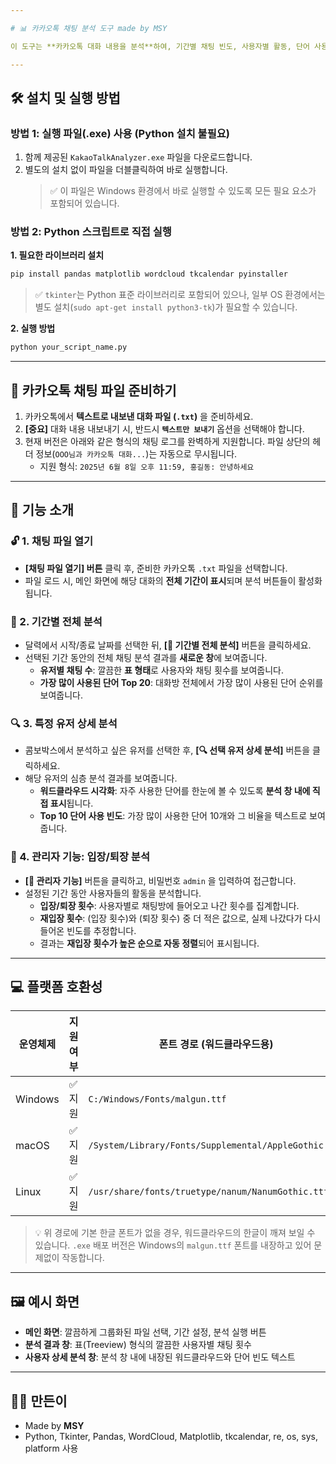 ```yaml
---

# 📊 카카오톡 채팅 분석 도구 made by MSY

이 도구는 **카카오톡 대화 내용을 분석**하여, 기간별 채팅 빈도, 사용자별 활동, 단어 사용 통계(워드클라우드), 그리고 사용자 입장/퇴장 횟수 등을 시각적으로 확인할 수 있도록 도와주는 **Tkinter GUI 애플리케이션**입니다.

---
```


## 🛠️ 설치 및 실행 방법

### 방법 1: 실행 파일(.exe) 사용 (Python 설치 불필요)
1.  함께 제공된 `KakaoTalkAnalyzer.exe` 파일을 다운로드합니다.
2.  별도의 설치 없이 파일을 더블클릭하여 바로 실행합니다.
    > ✅ 이 파일은 Windows 환경에서 바로 실행할 수 있도록 모든 필요 요소가 포함되어 있습니다.

### 방법 2: Python 스크립트로 직접 실행
**1. 필요한 라이브러리 설치**
```bash
pip install pandas matplotlib wordcloud tkcalendar pyinstaller
```
> ✅ `tkinter`는 Python 표준 라이브러리로 포함되어 있으나, 일부 OS 환경에서는 별도 설치(`sudo apt-get install python3-tk`)가 필요할 수 있습니다.

**2. 실행 방법**
```bash
python your_script_name.py
```

---

## 📁 카카오톡 채팅 파일 준비하기

1.  카카오톡에서 **텍스트로 내보낸 대화 파일 (`.txt`)** 을 준비하세요.
2.  **[중요]** 대화 내용 내보내기 시, 반드시 **`텍스트만 보내기`** 옵션을 선택해야 합니다.
3.  현재 버전은 아래와 같은 형식의 채팅 로그를 완벽하게 지원합니다. 파일 상단의 헤더 정보(`OOO님과 카카오톡 대화...`)는 자동으로 무시됩니다.
    -   지원 형식: `2025년 6월 8일 오후 11:59, 홍길동: 안녕하세요`

---

## 📌 기능 소개

### 🔓 1. 채팅 파일 열기
- **[채팅 파일 열기] 버튼** 클릭 후, 준비한 카카오톡 `.txt` 파일을 선택합니다.
- 파일 로드 시, 메인 화면에 해당 대화의 **전체 기간이 표시**되며 분석 버튼들이 활성화됩니다.

### 📅 2. 기간별 전체 분석
- 달력에서 시작/종료 날짜를 선택한 뒤, **[📅 기간별 전체 분석]** 버튼을 클릭하세요.
- 선택된 기간 동안의 전체 채팅 분석 결과를 **새로운 창**에 보여줍니다.
  - **유저별 채팅 수**: 깔끔한 **표 형태**로 사용자와 채팅 횟수를 보여줍니다.
  - **가장 많이 사용된 단어 Top 20**: 대화방 전체에서 가장 많이 사용된 단어 순위를 보여줍니다.

### 🔍 3. 특정 유저 상세 분석
- 콤보박스에서 분석하고 싶은 유저를 선택한 후, **[🔍 선택 유저 상세 분석]** 버튼을 클릭하세요.
- 해당 유저의 심층 분석 결과를 보여줍니다.
  - **워드클라우드 시각화**: 자주 사용한 단어를 한눈에 볼 수 있도록 **분석 창 내에 직접 표시**됩니다.
  - **Top 10 단어 사용 빈도**: 가장 많이 사용한 단어 10개와 그 비율을 텍스트로 보여줍니다.

### 👑 4. 관리자 기능: 입장/퇴장 분석
- **[👑 관리자 기능]** 버튼을 클릭하고, 비밀번호 `admin` 을 입력하여 접근합니다.
- 설정된 기간 동안 사용자들의 활동을 분석합니다.
  - **입장/퇴장 횟수**: 사용자별로 채팅방에 들어오고 나간 횟수를 집계합니다.
  - **재입장 횟수**: (입장 횟수)와 (퇴장 횟수) 중 더 적은 값으로, 실제 나갔다가 다시 들어온 빈도를 추정합니다.
  - 결과는 **재입장 횟수가 높은 순으로 자동 정렬**되어 표시됩니다.

---

## 💻 플랫폼 호환성

| 운영체제 | 지원 여부 | 폰트 경로 (워드클라우드용) |
|----------|-----------|------------|
| Windows  | ✅ 지원   | `C:/Windows/Fonts/malgun.ttf` |
| macOS    | ✅ 지원   | `/System/Library/Fonts/Supplemental/AppleGothic.ttf` |
| Linux    | ✅ 지원   | `/usr/share/fonts/truetype/nanum/NanumGothic.ttf` |

> 💡 위 경로에 기본 한글 폰트가 없을 경우, 워드클라우드의 한글이 깨져 보일 수 있습니다. `.exe` 배포 버전은 Windows의 `malgun.ttf` 폰트를 내장하고 있어 문제없이 작동합니다.

---

## 🖼️ 예시 화면

- **메인 화면**: 깔끔하게 그룹화된 파일 선택, 기간 설정, 분석 실행 버튼
- **분석 결과 창**: 표(Treeview) 형식의 깔끔한 사용자별 채팅 횟수
- **사용자 상세 분석 창**: 분석 창 내에 내장된 워드클라우드와 단어 빈도 텍스트

---

## 🙋‍♂️ 만든이

- Made by **MSY**
- Python, Tkinter, Pandas, WordCloud, Matplotlib, tkcalendar, re, os, sys, platform 사용